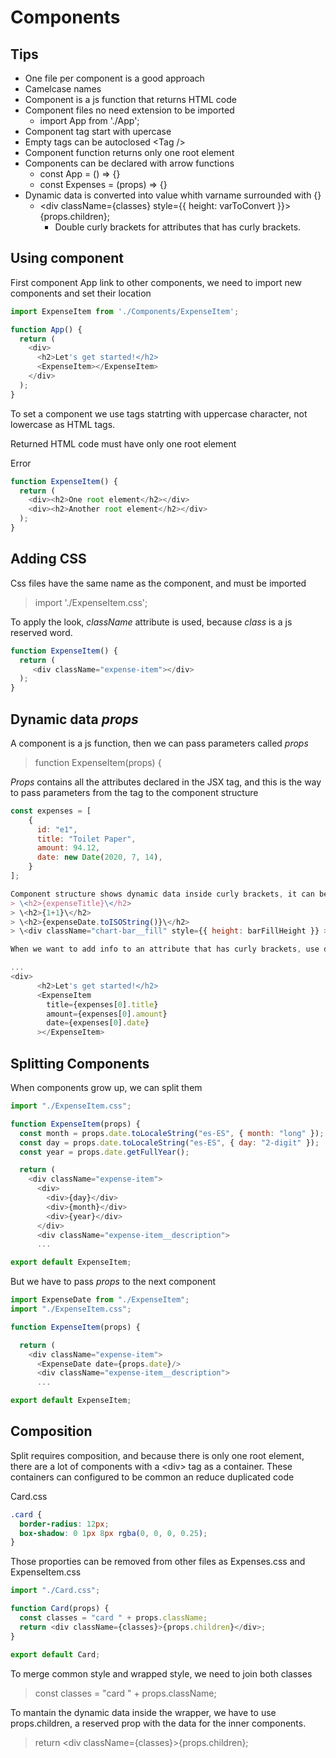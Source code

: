 # Components

## Tips

* One file per component is a good approach
* Camelcase names
* Component is a js function that returns HTML code
* Component files no need extension to be imported
  * import App from './App';
* Component tag start with upercase
* Empty tags can be autoclosed \<Tag />
* Component function returns only one root element
* Components can be declared with arrow functions
  * const App = () => {}
  * const Expenses = (props) => {}
* Dynamic data is converted into value whith varname surrounded with {}
  * \<div className={classes} style={{ height: varToConvert }}>{props.children}</div>;
    * Double curly brackets for attributes that has curly brackets.

## Using component

First component App link to other components, we need to import new components and set their location

```js
import ExpenseItem from './Components/ExpenseItem';

function App() {
  return (
    <div>
      <h2>Let's get started!</h2>
      <ExpenseItem></ExpenseItem>
    </div>
  );
}
```

To set a component we use tags statrting with uppercase character, not lowercase as HTML tags.

Returned HTML code must have only one root element

Error

```js
function ExpenseItem() {
  return (
    <div><h2>One root element</h2></div>
    <div><h2>Another root element</h2></div>
  );
}
```

## Adding CSS

Css files have the same name as the component, and must be imported

> import './ExpenseItem.css';

To apply the look, _className_ attribute is used, because _class_ is a js reserved word.

```js
function ExpenseItem() {
  return (
     <div className="expense-item"></div>
  );
}
```

## Dynamic data _props_

A component is a js function, then we can pass parameters called _props_

> function ExpenseItem(props) {

_Props_ contains all the attributes declared in the JSX tag, and this is the way to pass parameters from the tag to the component structure

```js
const expenses = [
    {
      id: "e1",
      title: "Toilet Paper",
      amount: 94.12,
      date: new Date(2020, 7, 14),
    }
];

Component structure shows dynamic data inside curly brackets, it can be a var/const, an js expression or a function result
> \<h2>{expenseTitle}\</h2>
> \<h2>{1+1}\</h2>
> \<h2>{expenseDate.toISOString()}\</h2>
> \<div className="chart-bar__fill" style={{ height: barFillHeight }} ></div>

When we want to add info to an attribute that has curly brackets, use double curly brackets. 

...
<div>
      <h2>Let's get started!</h2>
      <ExpenseItem
        title={expenses[0].title}
        amount={expenses[0].amount}
        date={expenses[0].date}
      ></ExpenseItem>
```

## Splitting Components

When components grow up, we can split them

```js
import "./ExpenseItem.css";

function ExpenseItem(props) {
  const month = props.date.toLocaleString("es-ES", { month: "long" });
  const day = props.date.toLocaleString("es-ES", { day: "2-digit" });
  const year = props.date.getFullYear();

  return (
    <div className="expense-item">
      <div>
        <div>{day}</div>
        <div>{month}</div>
        <div>{year}</div>
      </div>
      <div className="expense-item__description">
      ...

export default ExpenseItem;
```

But we have to pass _props_ to the next component

```js
import ExpenseDate from "./ExpenseItem";
import "./ExpenseItem.css";

function ExpenseItem(props) {

  return (
    <div className="expense-item">
      <ExpenseDate date={props.date}/>
      <div className="expense-item__description">
      ...

export default ExpenseItem;
```

## Composition

Split requires composition, and because there is only one root element, there are a lot of components with a \<div> tag as a container. These containers can configured to be common an reduce duplicated code

Card.css

```css
.card {
  border-radius: 12px;
  box-shadow: 0 1px 8px rgba(0, 0, 0, 0.25);
}
```

Those proporties can be removed from other files as Expenses.css and ExpenseItem.css

```js
import "./Card.css";

function Card(props) {
  const classes = "card " + props.className;
  return <div className={classes}>{props.children}</div>;
}

export default Card;
```

To merge common style and wrapped style, we need to join both classes

> const classes = "card " + props.className;

To mantain the dynamic data inside the wrapper, we have to use props.children, a reserved prop with the data for the inner components.

> return \<div className={classes}>{props.children}</div>;
